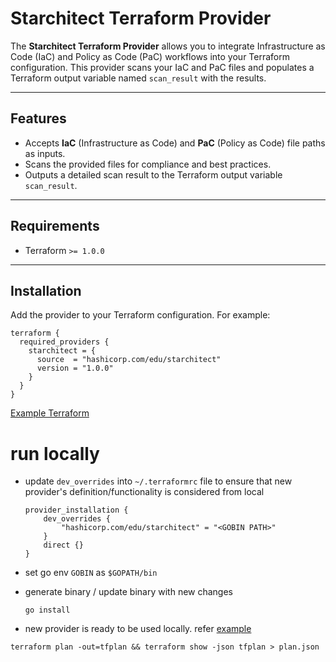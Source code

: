 # Starchitect Terraform Provider

The **Starchitect Terraform Provider** allows you to integrate Infrastructure as Code (IaC) and Policy as Code (PaC) workflows into your Terraform configuration. This provider scans your IaC and PaC files and populates a Terraform output variable named `scan_result` with the results.

---

## Features

- Accepts **IaC** (Infrastructure as Code) and **PaC** (Policy as Code) file paths as inputs.
- Scans the provided files for compliance and best practices.
- Outputs a detailed scan result to the Terraform output variable `scan_result`.

---

## Requirements

- Terraform `>= 1.0.0`

---

## Installation

Add the provider to your Terraform configuration. For example:

```hcl
terraform {
  required_providers {
    starchitect = {
      source  = "hashicorp.com/edu/starchitect"
      version = "1.0.0"
    }
  }
}
```
[Example Terraform](./example/main.tf)


# run locally

- update `dev_overrides` into `~/.terraformrc` file  to ensure that new provider's definition/functionality is considered from local

    ```
    provider_installation {
        dev_overrides {
            "hashicorp.com/edu/starchitect" = "<GOBIN PATH>"
        }
        direct {}
    }
    ```

- set go env `GOBIN` as `$GOPATH/bin`


- generate binary / update binary with new changes

    ```
    go install
    ```

- new provider is ready to be used locally. refer [example](./example/main.tf)

```
terraform plan -out=tfplan && terraform show -json tfplan > plan.json
```
